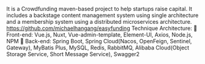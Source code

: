 It is a Crowdfunding maven-based project to help startups raise capital. It includes a backstage content management system using single architecture and a membership system using a distributed microservices architecture. https://github.com/michaelhangang/easyfunding Technique Architecture:  Front-end: Vue.js, Nuxt, Vue-admin-template, Element-UI, Axios, Node.js, NPM  Back-end: Spring Boot, Spring Cloud(Nacos, OpenFeign, Sentinel, Gateway), MyBatis Plus, MySQL, Redis, RabbitMQ, Alibaba Cloud(Object Storage Service, Short Message Service), Swagger2
